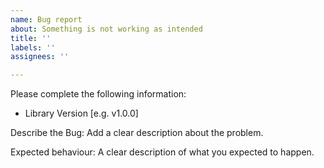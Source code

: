 ```yaml
---
name: Bug report
about: Something is not working as intended
title: ''
labels: ''
assignees: ''

---
```


Please complete the following information:

- Library Version [e.g. v1.0.0]

Describe the Bug:
Add a clear description about the problem.

Expected behaviour:
A clear description of what you expected to happen.
